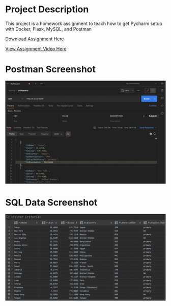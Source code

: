 # Project Description
This project is a homework assignment to teach how to get Pycharm setup with Docker, Flask, MySQL, and Postman

[Download Assignment Here](PPFSQL-Homework.pdf)

[View Assignment Video Here]()
# Postman Screenshot
![postman request output](screenshots/postman.png)
# SQL Data Screenshot
![pycharm data query](screenshots/query.png) 